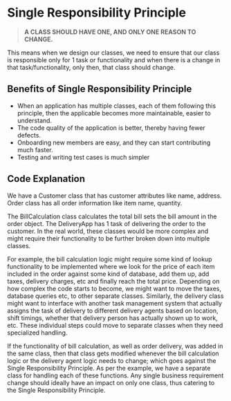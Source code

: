 <!-- Single Responsibility Principle -->
# Single Responsibility Principle


> **A CLASS SHOULD HAVE ONE, AND ONLY ONE REASON TO CHANGE.**


This means when we design our classes, we need to ensure that our class is responsible only for 1 task or functionality and when there is a change in that task/functionality, only then, that class should change.



<!-- Benefits of Single Responsibility Principle -->

## Benefits of Single Responsibility Principle
* When an application has multiple classes, each of them following this principle, then the applicable becomes more maintainable, easier to understand.	
* The code quality of the application is better, thereby having fewer defects.
* Onboarding new members are easy, and they can start contributing much faster.
* Testing and writing test cases is much simpler


<!-- Code Explanation-->

## Code Explanation

We have a Customer class that has customer attributes like name, address. Order class has all order information like item name, quantity.

The BillCalculation class calculates the total bill sets the bill amount in the order object. The DeliveryApp has 1 task of delivering the order to the customer. In the real world, these classes would be more complex and might require their functionality to be further broken down into multiple classes. 

For example, the bill calculation logic might require some kind of lookup functionality to be implemented where we look for the price of each item included in the order against some kind of database, add them up, add taxes, delivery charges, etc and finally reach the total price. Depending on how complex the code starts to become, we might want to move the taxes, database queries etc, to other separate classes. Similarly, the delivery class might want to interface with another task management system that actually assigns the task of delivery to different delivery agents based on location, shift timings, whether that delivery person has actually shown up to work, etc. These individual steps could move to separate classes when they need specialized handling. 

If the functionality of bill calculation, as well as order delivery, was added in the same class, then that class gets modified whenever the bill calculation logic or the delivery agent logic needs to change; which goes against the Single Responsibility Principle.  As per the example, we have a separate class for handling each of these functions. Any single business requirement change should ideally have an impact on only one class, thus catering to the Single Responsibility Principle.

